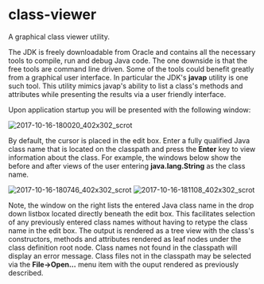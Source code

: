 # class-viewer
A graphical class viewer utility.

The JDK is freely downloadable from Oracle and contains all the necessary tools to compile, run and debug Java code. The one downside is that the free tools are command line driven. Some of the tools could benefit greatly from a graphical user interface. In particular the JDK's **javap** utility is one such tool. This utility mimics javap's ability to list a class's methods and attributes while presenting the results via a user friendly interface.

Upon application startup you will be presented with the following window:

![2017-10-16-180020_402x302_scrot](https://user-images.githubusercontent.com/32653184/31637310-244168a4-b29c-11e7-9eb3-334ccf381432.png)

By default, the cursor is placed in the edit box. Enter a fully qualified Java class name that is located on the classpath and press the **Enter** key to view information about the class. For example, the windows below show the before and after views of the user entering **java.lang.String** as the class name.

![2017-10-16-180746_402x302_scrot](https://user-images.githubusercontent.com/32653184/31637489-f71ec398-b29c-11e7-9ca5-d8bc112aae82.png) ![2017-10-16-181108_402x302_scrot](https://user-images.githubusercontent.com/32653184/31637598-697a784c-b29d-11e7-8c9f-43b66d06953f.png)

Note, the window on the right lists the entered Java class name in the drop down listbox located directly beneath the edit box. This facilitates selection of any previously entered class names without having to retype the class name in the edit box. The output is rendered as a tree view with the class's constructors, methods and attributes rendered as leaf nodes under the class definition root node. Class names not found in the classpath will display an error message. Class files not in the classpath may be selected via the **File->Open...** menu item with the ouput rendered as previously described.
